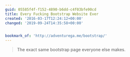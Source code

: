 ```yaml
---
guid: 05585f4f-f152-4890-b6dd-c4f03bfe90cd
title: Every Fucking Bootstrap Website Ever
created: '2016-03-17T12:24:12+00:00'
changed: '2019-09-24T14:35:58+00:00'


bookmark_of: 'http://adventurega.me/bootstrap/'
---
```



<blockquote>The exact same bootstrap page everyone else makes.</blockquote>
